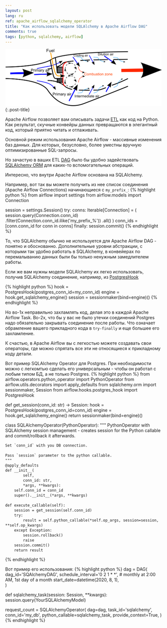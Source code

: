 ```yaml
---
layout: post
lang: ru
ref: apache_airflow_sqlalchemy_operator
title: "Как использовать модели SQLAlchemy в Apache Airflow DAG"
comments: true
tags: [python, sqlalchemy, airflow]
---
```

![](/images/airflow.png){:.post-title}

Apache Airflow позволяет вам описывать задачи [ETL](https://ru.wikipedia.org/wiki/ETL) как код 
на Python. Как результат, скучные конвейры данных превращаются в элегантный код,
который приятно читать и отлаживать.

Основной режим использования Apache Airflow - массивные изменения баз данных. Для которых,
безусловно, более уместны вручную оптимизированные SQL-запросы. 

Но зачастую в ваших ETL [DAG](https://airflow.apache.org/docs/stable/concepts.html) было бы удобно
задействовать [SQLAlchemy ORM](https://www.sqlalchemy.org/) для каких-то вспомогательных операций.

Интересно, что внутри Apache Airflow основана на SQLAlchemy.

Например, вот так вы можете получить из нее список соединения (Apache Airflow Connections) 
начинающиеся с `my_prefix_`:
{% highlight python %}
from airflow import settings
from airflow.models import Connection

session = settings.Session()
try:
    conns: Iterable[Connection] = (
        session.query(Connection.conn_id)
        .filter(Connection.conn_id.ilike('my_prefix_%'))
        .all()
    )
    conn_ids = [conn.conn_id for conn in conns]
finally:
    session.commit()
{% endhighlight %}

То, что SQLAlchemy обычно не используется для Apache Airflow DAG - понятно и обоснованно. 
Дополнительные уровни абстракции, с которыми так удобно работать в SQLAlchemy, в конвейерах по 
перемалыванию данных были бы только ненужным замедлителем работы.

Если же вам нужны модели SQLAlchemy их легко использовать, получив SQLAlchemy соединение,
например, из 
 [PostgresHook](https://airflow.readthedocs.io/en/stable/_modules/airflow/hooks/postgres_hook.html)
 
{% highlight python %}
hook = PostgresHook(postgres_conn_id=my_conn_id)
engine = hook.get_sqlalchemy_engine()
session = sessionmaker(bind=engine)()
{% endhighlight %}

Но во-1х неправильно захламлять код, делая это в каждой Apache Airflow Task. Во-2х, что бы у вас не 
было утечки соединений Postgres надо обязательно закрывать соединение после работы. Что означает
обрамление вашего прикладного кода в `try-finally` и еще большее его захламление.

К счастью, в Apache Airflow вы с легкостью можете создавать свои операторы, где можно спрятать все 
эти не относящиеся к прикладному коду детали.

Вот пример SQLAlchemy Operator для Postgres. При необходимости можно с легкомтью сделать его
универсальным - чтобы он работал с любым типом БД, а не только Postgres.
{% highlight python %}
from airflow.operators.python_operator import PythonOperator
from airflow.utils.decorators import apply_defaults
from sqlalchemy.orm import sessionmaker, Session
from airflow.hooks.postgres_hook import PostgresHook


def get_session(conn_id: str) -> Session:
    hook = PostgresHook(postgres_conn_id=conn_id)
    engine = hook.get_sqlalchemy_engine()
    return sessionmaker(bind=engine)()


class SQLAlchemyOperator(PythonOperator):
    """
    PythonOperator with SQLAlchemy session management - creates session for the Python callable
    and commit/rollback it afterwards.

    Set `conn_id` with you DB connection.

    Pass `session` parameter to the python callable.
    """
    @apply_defaults
    def __init__(
            self,
            conn_id: str,
            *args, **kwargs):
        self.conn_id = conn_id
        super().__init__(*args, **kwargs)

    def execute_callable(self):
        session = get_session(self.conn_id)
        try:
            result = self.python_callable(*self.op_args, session=session, **self.op_kwargs)
        except Exception:
            session.rollback()
            raise
        session.commit()
        return result
{% endhighlight %}

Вот пример его использования:
{% highlight python %}
dag = DAG(
    dag_id='SQAlchemyDAG',
    schedule_interval='0 2 1 * *',  # monthly at 2:00 AM, 1st day of a month
    start_date=datetime(2020, 8, 1),  
)


def sqlalchemy_task(session: Session, **kwargs):
    session.query(YourSQLAlchemyModel)


request_count = SQLAlchemyOperator(
    dag=dag,
    task_id='sqlalchemy',
    conn_id='my_db',
    python_callable=sqlalchemy_task,
    provide_context=True,
)
{% endhighlight %}